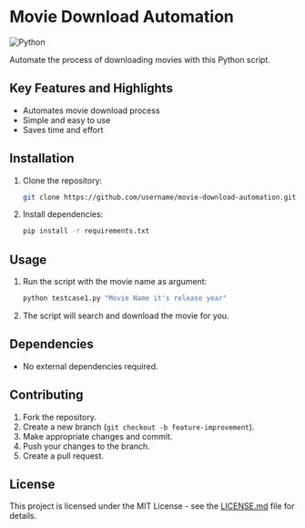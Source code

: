 # Movie Download Automation

![Python](https://img.shields.io/badge/Python-3.9-blue)

Automate the process of downloading movies with this Python script.

## Key Features and Highlights
- Automates movie download process
- Simple and easy to use
- Saves time and effort

## Installation

1. Clone the repository:
   ```bash
   git clone https://github.com/username/movie-download-automation.git
   ```

2. Install dependencies:
   ```bash
   pip install -r requirements.txt
   ```

## Usage

1. Run the script with the movie name as argument:
   ```bash
   python testcase1.py "Movie Name it's release year"
   ```

2. The script will search and download the movie for you.

## Dependencies

- No external dependencies required.

## Contributing

1. Fork the repository.
2. Create a new branch (`git checkout -b feature-improvement`).
3. Make appropriate changes and commit.
4. Push your changes to the branch.
5. Create a pull request.

## License

This project is licensed under the MIT License - see the [LICENSE.md](LICENSE.md) file for details.
